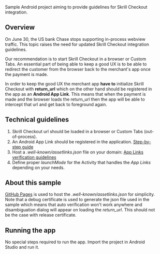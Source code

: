 Sample Android project aiming to provide guidelines for Skrill Checkout integration.

## Overview
On June 30, the US bank Chase stops supporting in-process webview traffic. This topic raises the need for updated Skrill Checkout integration 
guidelines.

Our recommendation is to start Skrill Checkout in a browser or Custom Tabs. An essential part of being able to keep a good UX is to be able to 
redirect the customer from the browser back to the merchant's app once the payment is made.

In order to keep the good UX the merchant app **have to** initialize Skrill Checkout with **return_url** which on the other hand should  be registered in 
the app as an **Android App Link**. This means that when the payment is made and the browser loads the return_url then the app will be able to 
intercept that url and get back to foreground again.

## Technical guidelines
1. Skrill Checkout url should be loaded in a browser or Custom Tabs (out-of-process).
2. An Android App Link should be registered in the application.
[Step-by-step guide](https://developer.android.com/studio/write/app-link-indexing)
3. Host a *.well-known/assetlinks.json* file on your domain:
[App Links verification guidelines](https://developer.android.com/training/app-links/verify-android-applinks)
4. Define proper *launchMode* for the  Activity that handles the *App Links* depending on your needs.

## About this sample
[GitHub Pages](https://github.com/viktormitev1/viktormitev1.github.io) is used to host the *.well-known/assetlinks.json* for simplicity. 
Note that a debug certificate is used to generate the json file used in the sample which means that auto verification won't work anywhere and 
disambiguation dialog will appear on loading the *return_url*. This should not be the case with release certificate.

## Running the app
No special steps required to run the app. Import the project in Android Studio and run it.
